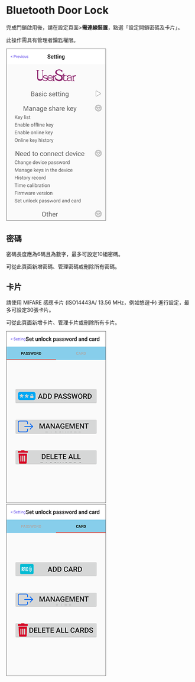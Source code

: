 # Bluetooth Door Lock

完成門鎖啟用後，請在設定頁面&gt;**需連線裝置**，點選「設定開鎖密碼及卡片」。

此操作需具有管理者鑰匙權限。

![](../.gitbook/assets/screenshot_2019-11-15-17-31-57-774_com.userstar.phonekey.png)

## 密碼

密碼長度應為6碼且為數字，最多可設定10組密碼。

可從此頁面新增密碼、管理密碼或刪除所有密碼。

## 卡片

請使用 MIFARE 感應卡片 \(ISO14443A/ 13.56 MHz，例如悠遊卡\) 進行設定，最多可設定30張卡片。

可從此頁面新增卡片、管理卡片或刪除所有卡片。

![](../.gitbook/assets/screenshot_2019-11-18-11-49-07-053_com.userstar.phonekey.png) ![](../.gitbook/assets/screenshot_2019-11-18-11-49-10-998_com.userstar.phonekey.png)

